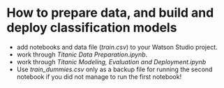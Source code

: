 # How to prepare data, and build and deploy classification models 
- add notebooks and data file (_train.csv_) to your Watson Studio project. 
- work through _Titanic Data Preparation.ipynb_. 
- work through _Titanic Modeling, Evaluation and Deployment.ipynb_
- Use _train_dummies.csv_ only as a backup file for running the second notebook if you did not manage to run the first notebook!
